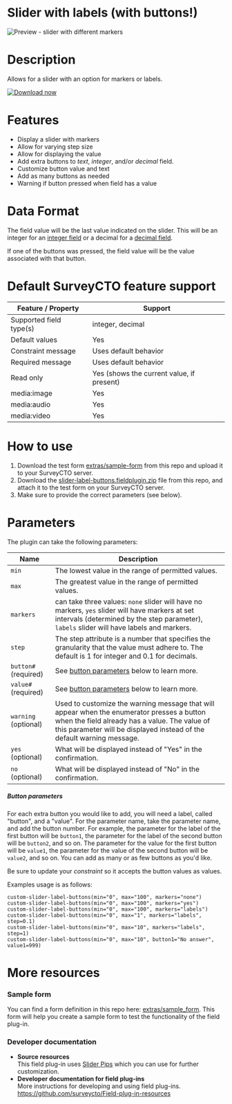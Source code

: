 # Slider with labels (with buttons!)
![Preview - slider with different markers](/extras/preview.jpg)


# Description
Allows for a slider with an option for markers or labels.

[![Download now](extras/download-button.png)](https://github.com/jdimeo/slider-label-extra-buttons/raw/master/slider-label-buttons.fieldplugin.zip)

# Features
* Display a slider with markers
* Allow for varying step size
* Allow for displaying the value
* Add extra buttons to *text*, *integer*, and/or *decimal* field.
* Customize button value and text
* Add as many buttons as needed
* Warning if button pressed when field has a value

# Data Format
The field value will be the last value indicated on the slider. This will be an integer for an [integer field](https://docs.surveycto.com/02-designing-forms/01-core-concepts/03f.field-types-integer.html) or a decimal for a [decimal field](https://docs.surveycto.com/02-designing-forms/01-core-concepts/03g.field-types-decimal.html).

If one of the buttons was pressed, the field value will be the value associated with that button.

# Default SurveyCTO feature support

| Feature / Property | Support |
|------------------|---------|
| Supported field type(s) |	integer, decimal |
| Default values | Yes |
| Constraint message | Uses default behavior |
| Required message | Uses default behavior |
| Read only	| Yes (shows the current value, if present) |
| media:image | Yes |
| media:audio | Yes |
| media:video | Yes |

# How to use

1. Download the test form [extras/sample-form](https://github.com/jdimeo/slider-label-buttons/raw/master/extras/sample-form/slider-label-buttons-sample.xlsx) from this repo and upload it to your SurveyCTO server.
1. Download the [slider-label-buttons.fieldplugin.zip](https://github.com/jdimeo/slider-label-buttons/raw/master/slider-label-buttons.fieldplugin.zip) file from this repo, and attach it to the test form on your SurveyCTO server.
1. Make sure to provide the correct parameters (see below).

# Parameters
The plugin can take the following parameters:

|**Name**|**Description**|
|---|---|
| `min` | The lowest value in the range of permitted values. |
| `max` | The greatest value in the range of permitted values. |
| `markers` | can take three values: `none` slider will have no markers, `yes` slider will have markers at set intervals (determined by the step parameter), `labels` slider will have labels and markers. |
| `step` | The step attribute is a number that specifies the granularity that the value must adhere to. The default is 1 for integer and 0.1 for decimals. |
|`button#` (required)|See [button parameters](#button-parameters) below to learn more.|
|`value#` (required)|See [button parameters](#button-parameters) below to learn more.|
|`warning` (optional)|Used to customize the warning message that will appear when the enumerator presses a button when the field already has a value. The value of this parameter will be displayed instead of the default warning message.|
|`yes` (optional)|What will be displayed instead of "Yes" in the confirmation.|
|`no` (optional)|What will be displayed instead of "No" in the confirmation.|

##### Button parameters

For each extra button you would like to add, you will need a label, called "button", and a "value". For the parameter name, take the parameter name, and add the button number. For example, the parameter for the label of the first button will be `button1`, the parameter for the label of the second button will be `button2`, and so on. The parameter for the value for the first button will be `value1`, the parameter for the value of the second button will be `value2`, and so on. You can add as many or as few buttons as you'd like.

Be sure to update your *constraint* so it accepts the button values as values.

Examples usage is as follows:

`custom-slider-label-buttons(min="0", max="100", markers="none")`  
`custom-slider-label-buttons(min="0", max="100", markers="yes")`  
`custom-slider-label-buttons(min="0", max="100", markers="labels")`  
`custom-slider-label-buttons(min="0", max="1", markers="labels", step=0.1)`  
`custom-slider-label-buttons(min="0", max="10", markers="labels", step=1)`  
`custom-slider-label-buttons(min="0", max="10", button1="No answer", value1=999)`

# More resources
### Sample form
You can find a form definition in this repo here: [extras/sample_form](https://github.com/jdimeo/slider-label-buttons/raw/master/extras/sample-form/slider-label-buttons-sample.xlsx). This form will help you create a sample form to test the functionality of the field plug-in.

### Developer documentation   
* **Source resources** <br>
This field plug-in uses [Slider Pips](https://simeydotme.github.io/jQuery-ui-Slider-Pips/#styling-circles) which you can use for further customization.
* **Developer documentation for field plug-ins** <br>
More instructions for developing and using field plug-ins. https://github.com/surveycto/Field-plug-in-resources
